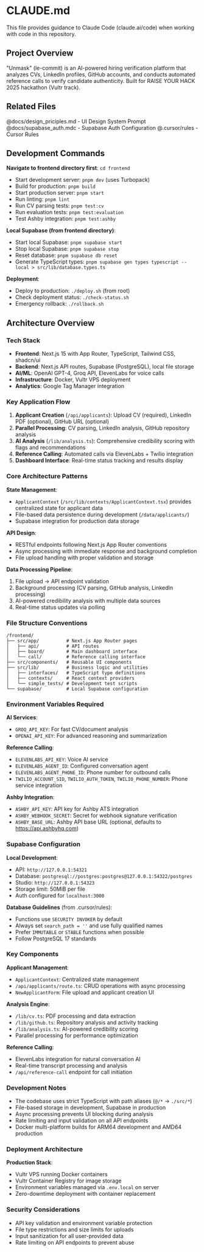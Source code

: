 # CLAUDE.md

This file provides guidance to Claude Code (claude.ai/code) when working with code in this repository.

## Project Overview

"Unmask" (le-commit) is an AI-powered hiring verification platform that analyzes CVs, LinkedIn profiles, GitHub accounts, and conducts automated reference calls to verify candidate authenticity. Built for RAISE YOUR HACK 2025 hackathon (Vultr track).

## Related Files
@docs/design_priciples.md - UI Design System Prompt
@docs/supabase_auth.mdc - Supabase Auth Configuration
@.cursor/rules - Cursor Rules

## Development Commands

**Navigate to frontend directory first**: `cd frontend`

- Start development server: `pnpm dev` (uses Turbopack)
- Build for production: `pnpm build`
- Start production server: `pnpm start`
- Run linting: `pnpm lint`
- Run CV parsing tests: `pnpm test:cv`
- Run evaluation tests: `pnpm test:evaluation`
- Test Ashby integration: `pnpm test:ashby`

**Local Supabase (from frontend directory)**:
- Start local Supabase: `pnpm supabase start`
- Stop local Supabase: `pnpm supabase stop`
- Reset database: `pnpm supabase db reset`
- Generate TypeScript types: `pnpm supabase gen types typescript --local > src/lib/database.types.ts`

**Deployment**:
- Deploy to production: `./deploy.sh` (from root)
- Check deployment status: `./check-status.sh`
- Emergency rollback: `./rollback.sh`

## Architecture Overview

### Tech Stack
- **Frontend**: Next.js 15 with App Router, TypeScript, Tailwind CSS, shadcn/ui
- **Backend**: Next.js API routes, Supabase (PostgreSQL), local file storage
- **AI/ML**: OpenAI GPT-4, Groq API, ElevenLabs for voice calls
- **Infrastructure**: Docker, Vultr VPS deployment
- **Analytics**: Google Tag Manager integration

### Key Application Flow
1. **Applicant Creation** (`/api/applicants`): Upload CV (required), LinkedIn PDF (optional), GitHub URL (optional)
2. **Parallel Processing**: CV parsing, LinkedIn analysis, GitHub repository analysis
3. **AI Analysis** (`/lib/analysis.ts`): Comprehensive credibility scoring with flags and recommendations
4. **Reference Calling**: Automated calls via ElevenLabs + Twilio integration
5. **Dashboard Interface**: Real-time status tracking and results display

### Core Architecture Patterns

**State Management**:
- `ApplicantContext` (`/src/lib/contexts/ApplicantContext.tsx`) provides centralized state for applicant data
- File-based data persistence during development (`/data/applicants/`)
- Supabase integration for production data storage

**API Design**:
- RESTful endpoints following Next.js App Router conventions
- Async processing with immediate response and background completion
- File upload handling with proper validation and storage

**Data Processing Pipeline**:
1. File upload → API endpoint validation
2. Background processing (CV parsing, GitHub analysis, LinkedIn processing)
3. AI-powered credibility analysis with multiple data sources
4. Real-time status updates via polling

### File Structure Conventions

```
/frontend/
├── src/app/          # Next.js App Router pages
│   ├── api/          # API routes
│   ├── board/        # Main dashboard interface
│   └── call/         # Reference calling interface
├── src/components/   # Reusable UI components
├── src/lib/          # Business logic and utilities
│   ├── interfaces/   # TypeScript type definitions
│   ├── contexts/     # React context providers
│   └── simple_tests/ # Development test scripts
└── supabase/         # Local Supabase configuration
```

### Environment Variables Required

**AI Services**:
- `GROQ_API_KEY`: For fast CV/document analysis
- `OPENAI_API_KEY`: For advanced reasoning and summarization

**Reference Calling**:
- `ELEVENLABS_API_KEY`: Voice AI service
- `ELEVENLABS_AGENT_ID`: Configured conversation agent
- `ELEVENLABS_AGENT_PHONE_ID`: Phone number for outbound calls
- `TWILIO_ACCOUNT_SID`, `TWILIO_AUTH_TOKEN`, `TWILIO_PHONE_NUMBER`: Phone service integration

**Ashby Integration**:
- `ASHBY_API_KEY`: API key for Ashby ATS integration
- `ASHBY_WEBHOOK_SECRET`: Secret for webhook signature verification
- `ASHBY_BASE_URL`: Ashby API base URL (optional, defaults to https://api.ashbyhq.com)

### Supabase Configuration

**Local Development**:
- API: `http://127.0.0.1:54321`
- Database: `postgresql://postgres:postgres@127.0.0.1:54322/postgres`
- Studio: `http://127.0.0.1:54323`
- Storage limit: 50MiB per file
- Auth configured for `localhost:3000`

**Database Guidelines** (from .cursor/rules):
- Functions use `SECURITY INVOKER` by default
- Always set `search_path = ''` and use fully qualified names
- Prefer `IMMUTABLE` or `STABLE` functions when possible
- Follow PostgreSQL 17 standards

### Key Components

**Applicant Management**:
- `ApplicantContext`: Centralized state management
- `/api/applicants/route.ts`: CRUD operations with async processing
- `NewApplicantForm`: File upload and applicant creation UI

**Analysis Engine**:
- `/lib/cv.ts`: PDF processing and data extraction
- `/lib/github.ts`: Repository analysis and activity tracking
- `/lib/analysis.ts`: AI-powered credibility scoring
- Parallel processing for performance optimization

**Reference Calling**:
- ElevenLabs integration for natural conversation AI
- Real-time transcript processing and analysis
- `/api/reference-call` endpoint for call initiation

### Development Notes

- The codebase uses strict TypeScript with path aliases (`@/*` -> `./src/*`)
- File-based storage in development, Supabase in production
- Async processing prevents UI blocking during analysis
- Rate limiting and input validation on all API endpoints
- Docker multi-platform builds for ARM64 development and AMD64 production

### Deployment Architecture

**Production Stack**:
- Vultr VPS running Docker containers
- Vultr Container Registry for image storage
- Environment variables managed via `.env.local` on server
- Zero-downtime deployment with container replacement

### Security Considerations

- API key validation and environment variable protection
- File type restrictions and size limits for uploads
- Input sanitization for all user-provided data
- Rate limiting on API endpoints to prevent abuse
